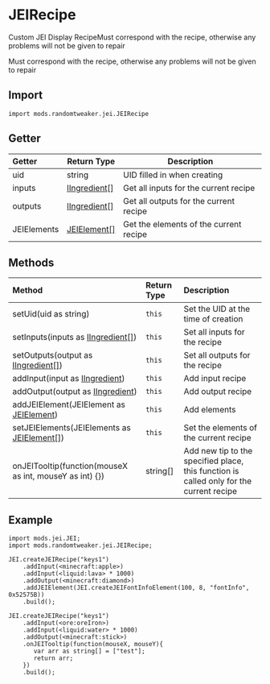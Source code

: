 # JEIRecipe

Custom JEI Display RecipeMust correspond with the recipe, otherwise any problems will not be given
to repair

Must correspond with the recipe, otherwise any problems will not be given to repair

## Import

```zenscript
import mods.randomtweaker.jei.JEIRecipe
```

## Getter

| Getter | Return Type | Description |
|:---- | ---- | -----|
| uid | string | UID filled in when creating |
| inputs | [IIngredient[]](https://docs.blamejared.com/1.12/en/Vanilla/Variable_Types/IIngredient/) | Get all inputs for the current recipe |
| outputs | [IIngredient[]](https://docs.blamejared.com/1.12/en/Vanilla/Variable_Types/IIngredient/) | Get all outputs for the current recipe |
| JEIElements | [JEIElement[]](../JEIElement/JEIElement.md) | Get the elements of the current recipe |

## Methods

| Method | Return Type | Description |
|:------ | :------ | :------ |
| setUid(uid as string) | ``this`` | Set  the UID at the time of creation |
| setInputs(inputs as [IIngredient[]](https://docs.blamejared.com/1.12/en/Vanilla/Variable_Types/IIngredient/)) | ``this`` | Set all inputs for the recipe |
| setOutputs(output as [IIngredient[]](https://docs.blamejared.com/1.12/en/Vanilla/Variable_Types/IIngredient/)) | ``this`` | Set all outputs for the recipe |
| addInput(input as [IIngredient](https://docs.blamejared.com/1.12/en/Vanilla/Variable_Types/IIngredient/)) | ``this`` | Add input recipe |
| addOutput(output as [IIngredient](https://docs.blamejared.com/1.12/en/Vanilla/Variable_Types/IIngredient/)) | ``this``| Add output recipe |
| addJEIElement(JEIElement as [JEIElement](../JEIElement/JEIElement.md)) | ``this`` | Add elements |
| setJEIElements(JEIElements as [JEIElement[]](../JEIElement/JEIElement.md)) | ``this`` | Set the elements of the current recipe |
| onJEITooltip(function(mouseX as int, mouseY as int) {}) | string[] | Add new tip to the specified place, this function is called only for the current recipe |

## Example

```zenscript
import mods.jei.JEI;
import mods.randomtweaker.jei.JEIRecipe;

JEI.createJEIRecipe("keys1")
    .addInput(<minecraft:apple>)
    .addInput(<liquid:lava> * 1000)
    .addOutput(<minecraft:diamond>)
    .addJEIElement(JEI.createJEIFontInfoElement(100, 8, "fontInfo", 0x52575B))
    .build();

JEI.createJEIRecipe("keys1")
    .addInput(<ore:oreIron>)
    .addInput(<liquid:water> * 1000)
    .addOutput(<minecraft:stick>)
    .onJEITooltip(function(mouseX, mouseY){
       var arr as string[] = ["test"];
       return arr;
    })
    .build();
```
